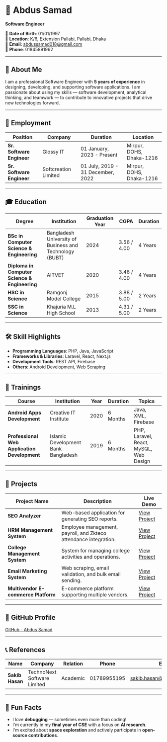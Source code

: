 # 👋 Abdus Samad  
**Software Engineer**  

📅 **Date of Birth**: 01/01/1997  
📍 **Location**: K/6, Extension Pallabi, Pallabi, Dhaka  
📧 **Email**: [abdussamad018@gmail.com](mailto:abdussamad018@gmail.com)  
📱 **Phone**: 01845891962  

---

## 📝 About Me  
I am a professional Software Engineer with **5 years of experience** in designing, developing, and supporting software applications. I am passionate about using my skills — software development, analytical thinking, and teamwork — to contribute to innovative projects that drive new technologies forward.  

---

## 💼 Employment  

| Position                 | Company               | Duration                    | Location               |
|--------------------------|-----------------------|-----------------------------|------------------------|
| **Sr. Software Engineer** | Glossy IT             | 01 January, 2023 - Present | Mirpur, DOHS, Dhaka-1216 |
| **Sr. Software Engineer** | Softcreation Limited | 01 July, 2019 - 31 December, 2022 | Mirpur, DOHS, Dhaka-1216 |

---

## 🎓 Education  

| Degree                         | Institution                                  | Graduation Year | CGPA | Duration |
|--------------------------------|----------------------------------------------|----------------|------|----------|
| **BSc in Computer Science & Engineering** | Bangladesh University of Business and Technology (BUBT) | 2024 | 3.56 / 4.00 | 4 Years |
| **Diploma in Computer Science & Engineering** | AITVET | 2020 | 3.46 / 4.00 | 4 Years |
| **HSC in Science**              | Ramgonj Model College                       | 2015 | 3.88 / 5.00 | 2 Years |
| **SSC in Science**              | Khajuria M.L High School                    | 2013 | 4.31 / 5.00 | 2 Years |

---

## 🛠️ Skill Highlights  
- **Programming Languages**: PHP, Java, JavaScript  
- **Frameworks & Libraries**: Laravel, React, Next.js  
- **Development Tools**: REST API, Firebase  
- **Others**: Android Development, Web Scraping  

---

## 📑 Trainings  

| Course                                  | Institution | Year | Duration | Topics |
|-----------------------------------------|------------|------|----------|---------------------------------------------|
| **Android Apps Development**            | Creative IT Institute | 2020 | 6 Months | Java, XML, Firebase |
| **Professional Web Application Development** | Islamic Development Bank Bangladesh | 2019 | 6 Months | PHP, Laravel, React, MySQL, Web Design |

---

## 🚀 Projects  

| Project Name                    | Description                                               | Live Demo |
|---------------------------------|-----------------------------------------------------------|-----------|
| **SEO Analyzer**                | Web-based application for generating SEO reports.         | [View Project](https://live.ibusinesspromoter.com) |
| **HRM Management System**       | Employee management, payroll, and Zkteco attendance integration. | [View Project](https://dev.easyhr.us) |
| **College Management System**   | System for managing college activities and operations.    | [View Project](https://college.toolboxapps.com/login) |
| **Email Marketing System**      | Web scraping, email validation, and bulk email sending.   | [View Project](https://worker.toolboxapps.com/login) |
| **Multivendor E-commerce Platform** | E-commerce platform supporting multiple vendors.       | [View Project](https://estoreerp.glossyit.com) |

---

## 📁 GitHub Profile  
[GitHub - Abdus Samad](https://github.com/abdussamad018)  

---

## 📞 References  

| Name           | Company                           | Relation  | Phone       | Email                            |
|----------------|-----------------------------------|-----------|-------------|----------------------------------|
| **Sakib Hasan** | TechnoNext Software Limited | Academic  | 01789955195 | [sakib.hasan@technonext.com](mailto:sakib.hasan@technonext.com) |

---

## 🎯 Fun Facts  
- I love **debugging** — sometimes even more than coding!  
- I'm currently in my **final year of CSE** with a focus on **AI research**.  
- I'm excited about **space exploration** and actively participate in **open-source contributions**.
